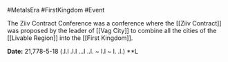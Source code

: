 #MetalsEra #FirstKingdom #Event 

The Ziiv Contract Conference was a conference where the [[Ziiv Contract]] was proposed by the leader of [[Vag City]] to combine all the cities of the [[Livable Region]] into the [[First Kingdom]].

**Date:** 21,778-5-18 (.l.l .l.l ...l ..l. ~ l.l ~ l. .l.)
**L